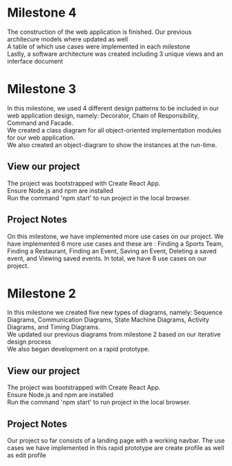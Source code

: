 # Milestone 4

The construction of the web application is finished. 
Our previous architecure models where updated as well <br>
A table of which use cases were implemented in each milestone <br>
Lastly, a software architecture was created including 3 unique views and an interface document

# Milestone 3

In this milestone, we used 4 different design patterns to be included in our web application design, namely: Decorator, Chain of Responsibility, Command and Facade. <br>
We created a class diagram for all object-oriented implementation modules for our web application. <br>
We also created an object-diagram to show the instances at the run-time.

## View our project

The project was bootstrapped with Create React App. <br>
Ensure Node.js and npm are installed <br>
Run the command 'npm start' to run project in the local browser.

## Project Notes

On this milestone, we have implemented more use cases on our project. We have implemented 6 more use cases and these are : Finding a Sports Team, Finding a Restaurant, Finding an Event, Saving an Event, Deleting a saved event, and Viewing saved events. In total, we have 8 use cases on our project.

# Milestone 2

In this milestone we created five new types of diagrams, namely: Sequence Diagrams, Communication Diagrams, State Machine Diagrams, Activity Diagrams, and Timing Diagrams.<br>
We updated our previous diagrams from milestone 2 based on our iterative design process <br>
We also began development on a rapid prototype.

## View our project

The project was bootstrapped with Create React App. <br>
Ensure Node.js and npm are installed <br>
Run the command 'npm start' to run project in the local browser.

## Project Notes

Our project so far consists of a landing page with a working navbar. The use cases we have implemented in this rapid prototype are create profile as well as edit profile
